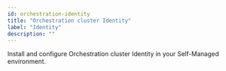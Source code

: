 ```yaml
---
id: orchestration-identity
title: "Orchestration cluster Identity"
label: "Identity"
description: ""
---
```


Install and configure Orchestration cluster Identity in your Self-Managed environment.